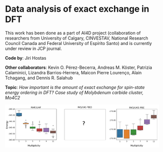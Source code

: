# Data analysis of exact exchange in DFT
This work has been done as a part of AI4D project (collaboration of researchers from University of Calgary, CINVESTAV, National Research Council Canada and Federal University of Espírito Santo) and is currently under review in JCP journal.

**Code by**: Jiri Hostas

**Other collaborators**: Kevin O. Pérez-Becerra, Andreas M. Köster, Patrizia Calaminici, Lizandra Barrios-Herrera, Maicon Pierre Lourenço, Alain Tchagang, and Dennis R. Salahub

**Topic**: _How important is the amount of exact exchange for spin-state energy ordering in DFT?
Case study of Molybdenum carbide cluster, Mo4C2_

![Abstract](https://github.com/jiri-hostas/Data-analysis-of-exact-exchange/blob/master/Graphics/Abstract.png)
